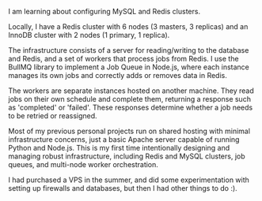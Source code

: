 I am learning about configuring MySQL and Redis clusters.

Locally, I have a Redis cluster with 6 nodes (3 masters, 3 replicas) and an InnoDB cluster with 2 nodes (1 primary, 1 replica).

The infrastructure consists of a server for reading/writing to the database and Redis, and a set of workers that process jobs from Redis. I use the BullMQ library to implement a Job Queue in Node.js, where each instance manages its own jobs and correctly adds or removes data in Redis.

The workers are separate instances hosted on another machine. They read jobs on their own schedule and complete them, returning a response such as 'completed' or 'failed'. These responses determine whether a job needs to be retried or reassigned.

Most of my previous personal projects run on shared hosting with minimal infrastructure concerns, just a basic Apache server capable of running Python and Node.js. This is my first time intentionally designing and managing robust infrastructure, including Redis and MySQL clusters, job queues, and multi-node worker orchestration.

I had purchased a VPS in the summer, and did some experimentation with setting up firewalls and databases, but then I had other things to do :).

[]()